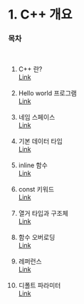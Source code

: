 # 1. C++ 개요

### 목차
   
 <br/>
   
  1) C++ 란?<br/>
  [Link](https://github.com/adrian0220/Study_cpp/blob/main/1.%20C%2B%2B%20%EA%B0%9C%EC%9A%94/1.%20C%2B%2B%20%EB%9E%80%3F.md)
  <br/><br/>
  2) Hello world 프로그램<br/>
  [Link](https://github.com/adrian0220/Study_cpp/blob/main/1.%20C%2B%2B%20%EA%B0%9C%EC%9A%94/2.%20Hello%20world%20%ED%94%84%EB%A1%9C%EA%B7%B8%EB%9E%A8.md)
  <br/><br/>
  3) 네임 스페이스<br/>
  [Link](https://github.com/adrian0220/Study_cpp/blob/main/1.%20C%2B%2B%20%EA%B0%9C%EC%9A%94/3.%20%EB%84%A4%EC%9E%84%20%EC%8A%A4%ED%8E%98%EC%9D%B4%EC%8A%A4.md)
  <br/><br/>
  4) 기본 데이터 타입<br/>
  [Link](https://github.com/adrian0220/Study_cpp/blob/main/1.%20C%2B%2B%20%EA%B0%9C%EC%9A%94/4.%20%EA%B8%B0%EB%B3%B8%20%EB%8D%B0%EC%9D%B4%ED%84%B0%20%ED%83%80%EC%9E%85.md)
  <br/><br/>
  5) inline 함수<br/>
  [Link](https://github.com/adrian0220/Study_cpp/blob/main/1.%20C%2B%2B%20%EA%B0%9C%EC%9A%94/5.%20inline%20%ED%95%A8%EC%88%98.md)
  <br/><br/>
  6) const 키워드<br/>
  [Link](https://github.com/adrian0220/Study_cpp/blob/main/1.%20C%2B%2B%20%EA%B0%9C%EC%9A%94/6.%20const%20%ED%82%A4%EC%9B%8C%EB%93%9C.md)
  <br/><br/>
  7) 열거 타입과 구조체<br/>
  [Link](https://github.com/adrian0220/Study_cpp/blob/main/1.%20C%2B%2B%20%EA%B0%9C%EC%9A%94/7.%20%EC%97%B4%EA%B1%B0%20%ED%83%80%EC%9E%85%EA%B3%BC%20%EA%B5%AC%EC%A1%B0%EC%B2%B4.md)
  <br/><br/>
  8) 함수 오버로딩<br/>
  [Link](https://github.com/adrian0220/Study_cpp/blob/main/1.%20C%2B%2B%20%EA%B0%9C%EC%9A%94/8.%20%ED%95%A8%EC%88%98%20%EC%98%A4%EB%B2%84%EB%A1%9C%EB%94%A9.md)
  <br/><br/>
  9) 레퍼런스<br/>
  [Link](https://github.com/adrian0220/Study_cpp/blob/main/1.%20C%2B%2B%20%EA%B0%9C%EC%9A%94/9.%20%EB%A0%88%ED%8D%BC%EB%9F%B0%EC%8A%A4.md)
  <br/><br/>
  10) 디폴트 파라미터<br/>
  [Link](https://github.com/adrian0220/Study_cpp/blob/main/1.%20C%2B%2B%20%EA%B0%9C%EC%9A%94/10.%20%EB%94%94%ED%8F%B4%ED%8A%B8%20%ED%8C%8C%EB%9D%BC%EB%AF%B8%ED%84%B0.md)
  <br/><br/>
